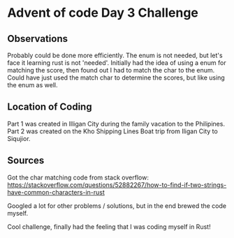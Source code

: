 # Advent of code Day 3 Challenge

## Observations
Probably could be done more efficiently.
The enum is not needed, but let's face it learning rust is not 'needed'.
Initially had the idea of using a enum for matching the score, then found out I had to match the char to the enum.
Could have just used the match char to determine the scores, but like using the enum as well.

## Location of Coding

Part 1 was created in Illigan City during the family vacation to the Philipines.
Part 2 was created on the Kho Shipping Lines Boat trip from Iligan City to Siqujior.

## Sources

Got the char matching code from stack overflow:
https://stackoverflow.com/questions/52882267/how-to-find-if-two-strings-have-common-characters-in-rust

Googled a lot for other problems / solutions, but in the end brewed the code myself.

Cool challenge, finally had the feeling that I was coding myself in Rust!
